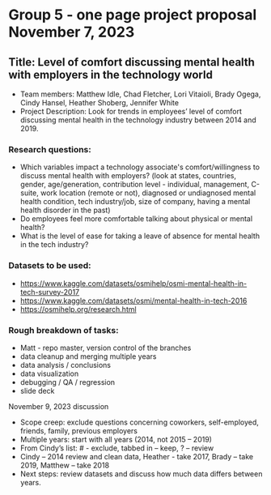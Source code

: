 # Group 5 - one page project proposal November 7, 2023
## Title: Level of comfort discussing mental health with employers in the technology world
- Team members: Matthew Idle, Chad Fletcher, Lori Vitaioli, Brady Ogega, Cindy Hansel, Heather Shoberg, Jennifer White
- Project Description: Look for trends in employees’ level of comfort discussing mental health in the technology industry between 2014 and 2019.

### Research questions:
- Which variables impact a technology associate's comfort/willingness to discuss mental health with employers? (look at states, countries, gender, age/generation, contribution level - individual, management, C-suite, work location (remote or not), diagnosed or undiagnosed mental health condition, tech industry/job, size of company, having a mental health disorder in the past)
- Do employees feel more comfortable talking about physical or mental health?
- What is the level of ease for taking a leave of absence for mental health in the tech industry?

### Datasets to be used: 
- https://www.kaggle.com/datasets/osmihelp/osmi-mental-health-in-tech-survey-2017
- https://www.kaggle.com/datasets/osmi/mental-health-in-tech-2016
- https://osmihelp.org/research.html

### Rough breakdown of tasks:
- Matt - repo master, version control of the branches
- data cleanup and merging multiple years
- data analysis / conclusions
- data visualization 
- debugging / QA / regression
- slide deck

November 9, 2023 discussion
- Scope creep: exclude questions concerning coworkers, self-employed, friends, family, previous employers
- Multiple years: start with all years (2014, not 2015 – 2019)
- From Cindy’s list:  # - exclude, tabbed in – keep, ? – review
- Cindy – 2014 review and clean data, Heather - take 2017, Brady – take 2019, Matthew – take 2018
- Next steps: review datasets and discuss how much data differs between years.
